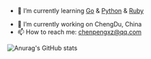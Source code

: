 <!-- ### Hi there 👋 -->


- 🌱 I’m currently learning [Go](https://github.com/golang/go) & [Python](https://github.com/python/cpython) & [Ruby](https://github.com/ruby/ruby)
<!-- - 👯 I’m looking to collaborate on ...
- 🤔 I’m looking for help with ...
- 💬 Ask me about ... -->
- 🔭 I’m currently working on ChengDu, China
- 📫 How to reach me: [chenpengxz@qq.com](chenpengxz@qq.com)
<!-- - 😄 Pronouns: ...
- ⚡ Fun fact: ... -->


![Anurag's GitHub stats](https://github-readme-stats.vercel.app/api?username=xiaozuo7&count_private=true&show_icons=true&theme=tokyonight)









